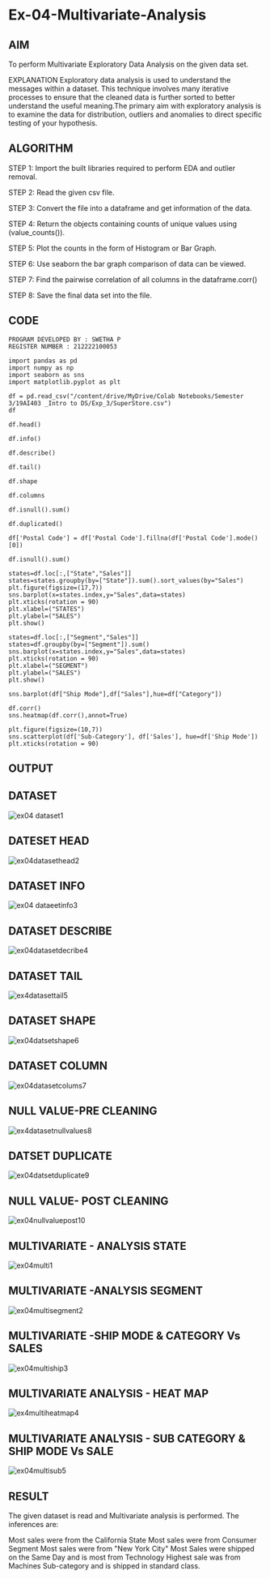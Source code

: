 # Ex-04-Multivariate-Analysis

## AIM
To perform Multivariate Exploratory Data Analysis on the given data set.

EXPLANATION
Exploratory data analysis is used to understand the messages within a dataset. This technique involves many iterative processes to ensure that the cleaned data is further sorted to better understand the useful meaning.The primary aim with exploratory analysis is to examine the data for distribution, outliers and anomalies to direct specific testing of your hypothesis.

## ALGORITHM
STEP 1: Import the built libraries required to perform EDA and outlier removal.

STEP 2: Read the given csv file.

STEP 3: Convert the file into a dataframe and get information of the data.

STEP 4: Return the objects containing counts of unique values using (value_counts()).

STEP 5: Plot the counts in the form of Histogram or Bar Graph.

STEP 6: Use seaborn the bar graph comparison of data can be viewed.

STEP 7: Find the pairwise correlation of all columns in the dataframe.corr()

STEP 8: Save the final data set into the file.


## CODE
```
PROGRAM DEVELOPED BY : SWETHA P
REGISTER NUMBER : 212222100053
```

```
import pandas as pd
import numpy as np
import seaborn as sns
import matplotlib.pyplot as plt

df = pd.read_csv("/content/drive/MyDrive/Colab Notebooks/Semester 3/19AI403 _Intro to DS/Exp_3/SuperStore.csv")
df

df.head()

df.info()

df.describe()

df.tail()

df.shape

df.columns

df.isnull().sum()

df.duplicated()

df['Postal Code'] = df['Postal Code'].fillna(df['Postal Code'].mode()[0])

df.isnull().sum()

states=df.loc[:,["State","Sales"]]
states=states.groupby(by=["State"]).sum().sort_values(by="Sales")
plt.figure(figsize=(17,7))
sns.barplot(x=states.index,y="Sales",data=states)
plt.xticks(rotation = 90)
plt.xlabel=("STATES")
plt.ylabel=("SALES")
plt.show()

states=df.loc[:,["Segment","Sales"]]
states=df.groupby(by=["Segment"]).sum()
sns.barplot(x=states.index,y="Sales",data=states)
plt.xticks(rotation = 90)
plt.xlabel=("SEGMENT")
plt.ylabel=("SALES")
plt.show()

sns.barplot(df["Ship Mode"],df["Sales"],hue=df["Category"])

df.corr()
sns.heatmap(df.corr(),annot=True)

plt.figure(figsize=(10,7))
sns.scatterplot(df['Sub-Category'], df['Sales'], hue=df['Ship Mode'])
plt.xticks(rotation = 90)
```

## OUTPUT

## DATASET 
![ex04 dataset1](https://user-images.githubusercontent.com/120623583/232685615-9efa09ec-694a-496d-af2a-c5efe172928c.png)

## DATESET HEAD
![ex04datasethead2](https://user-images.githubusercontent.com/120623583/232685918-0ace1b40-1f76-45b9-a747-50d424a3d350.png)

## DATASET INFO
![ex04 dataeetinfo3](https://user-images.githubusercontent.com/120623583/232685986-1cd223fa-9b54-4358-81d6-3aacc0b3752f.png)

## DATASET DESCRIBE
![ex04datasetdecribe4](https://user-images.githubusercontent.com/120623583/232686056-3ea090be-26d8-4d59-9c5d-f5cb2f038b12.png)

## DATASET TAIL
![ex4datasettail5](https://user-images.githubusercontent.com/120623583/232686223-38619cd9-ce62-4742-a33c-1629e3ee83c7.png)

## DATASET SHAPE
![ex04datsetshape6](https://user-images.githubusercontent.com/120623583/232686302-ac231aba-2bb0-4399-9322-3220903e931c.png)

## DATASET COLUMN
![ex04datasetcolums7](https://user-images.githubusercontent.com/120623583/232686403-16638fa6-f40d-4df0-bdfc-1515a7c94439.png)

## NULL VALUE-PRE CLEANING
![ex4datasetnullvalues8](https://user-images.githubusercontent.com/120623583/232686607-10b14eaa-211b-46dc-ab1b-93811956b423.png)

## DATSET DUPLICATE
![ex04datsetduplicate9](https://user-images.githubusercontent.com/120623583/232686755-390f40bd-4128-4864-adb6-64c143eab9e3.png)

## NULL VALUE- POST CLEANING
![ex04nullvaluepost10](https://user-images.githubusercontent.com/120623583/232686844-d5b5e2a4-9dc6-4354-a8da-577477617b24.png)

## MULTIVARIATE - ANALYSIS STATE
![ex04multi1](https://user-images.githubusercontent.com/120623583/232687031-12b426d1-175b-4fff-8280-219ced71f8cf.png)

## MULTIVARIATE -ANALYSIS SEGMENT
![ex04multisegment2](https://user-images.githubusercontent.com/120623583/232687186-d561d9b4-5a3e-4daa-9704-e344cd0ec5ff.png)

## MULTIVARIATE -SHIP MODE & CATEGORY Vs SALES
![ex04multiship3](https://user-images.githubusercontent.com/120623583/232687405-71285ebf-7d0e-4f46-a69b-254ef67bdb46.png)

## MULTIVARIATE ANALYSIS - HEAT MAP
![ex4multiheatmap4](https://user-images.githubusercontent.com/120623583/232687548-8bf129c5-205c-4b2d-980c-dad490384a3d.png)

## MULTIVARIATE ANALYSIS - SUB CATEGORY & SHIP MODE Vs SALE
![ex04multisub5](https://user-images.githubusercontent.com/120623583/232688063-2136dfde-9595-4395-aff5-2bcbe7a6194f.png)


## RESULT 

The given dataset is read and Multivariate analysis is performed. The inferences are:

Most sales were from the California State Most sales were from Consumer Segment Most sales were from "New York City" Most Sales were shipped on the Same Day and is most from Technology Highest sale was from Machines Sub-category and is shipped in standard class.

